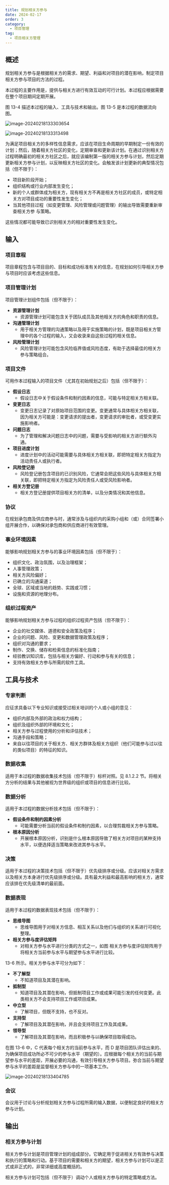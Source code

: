 ```yaml
---
title: 规划相关方参与
date: 2024-02-17
order: 3
category:
  - 项目管理
tag:
  - 项目相关方管理
---
```


## 概述

规划相关方参与是根据相关方的需求、期望、利益和对项目的潜在影响，制定项目相关方参与项目的方法的过程。

本过程的主要作用是，提供与相关方进行有效互动的可行计划。本过程应根据需要在整个项目期间定期开展。

图 13-4 描述本过程的输入、工具与技术和输出。图 13-5 是本过程的数据流向图。

![image-20240218133303654](https://raw.githubusercontent.com/GodX-18/picBed/main/image-20240218133303654.png)

![image-20240218133313498](https://raw.githubusercontent.com/GodX-18/picBed/main/image-20240218133313498.png)

为满足项目相关方的多样性信息需求，应该在项目生命周期的早期制定一份有效的计划；然后，随着相关方社区的变化，定期审查和更新该计划。在通过识别相关方过程明确最初的相关方社区之后，就应该编制第一版的相关方参与计划，然后定期更新相关方参与计划，以反映相关方社区的变化。会触发该计划更新的典型情况包括（但不限于）：

* 项目新阶段开始；
* 组织结构或行业内部发生变化；
* 新的个人或群体成为相关方，现有相关方不再是相关方社区的成员，或特定相关方对项目成功的重要性发生变化；
* 当其他项目过程（如变更管理、风险管理或问题管理）的输出导致需要重新审查相关方参 与策略。

这些情况都可能导致已识别相关方的相对重要性发生变化。

## 输入

### 项目章程

项目章程包含与项目目的、目标和成功标准有关的信息，在规划如何引导相关方参与项目时应该考虑这些信息。

### 项目管理计划

项目管理计划组件包括（但不限于）：

* **资源管理计划**
  * 资源管理计划可能包含关于团队成员及其他相关方的角色和职责的信息。
* **沟通管理计划**
  * 用于相关方管理的沟通策略以及用于实施策略的计划，既是项目相关方管理中的各个过程的输入，又会收录来自这些过程的相关信息。
* **风险管理计划**
  * 风险管理计划可能包含风险临界值或风险态度，有助于选择最佳的相关方参与策略组合。

### 项目文件

可用作本过程输入的项目文件（尤其在初始规划之后）包括（但不限于）：

* **假设日志**
  * 假设日志中关于假设条件和制约因素的信息，可能与特定相关方相关联。 
* **变更日志**
  * 变更日志记录了对原始项目范围的变更。变更通常与具体相关方相关联，因为相关方可能是：变更请求的提出者，变更请求的审批者，或受变更实施影响者。
* **问题日志**
  * 为了管理和解决问题日志中的问题，需要与受影响的相关方进行额外沟通。 
* **项目进度计划**
  * 进度计划中的活动可能需要与具体相关方相关联，即把特定相关方指定为活动责任人或执行者。
* **风险登记册**
  * 风险登记册包含项目的已识别风险，它通常会把这些风险与具体相关方相关联，即把特定相关方指定为风险责任人或受风险影响者。
* **相关方登记册**
  * 相关方登记册提供项目相关方的清单，以及分类情况和其他信息。

### 协议

在规划承包商及供应商参与时，通常涉及与组织内的采购小组和（或）合同签署小组开展合作，以确保对承包商和供应商进行有效管理。

### 事业环境因素

能够影响规划相关方参与的事业环境因素包括（但不限于）：

* 组织文化、政治氛围，以及治理框架；
* 人事管理政策；
* 相关方风险偏好；
* 已确立的沟通渠道；
* 全球、区域或当地的趋势、实践或习惯；
* 设施和资源的地理分布。

### 组织过程资产

能够影响规划相关方参与过程的组织过程资产包括（但不限于）：

* 企业的社交媒体、道德和安全政策及程序；
* 企业的问题、风险、变更和数据管理政策及程序；
* 组织对沟通的要求；
* 制作、交换、储存和检索信息的标准化指南；
* 经验教训知识库，包括与相关方偏好、行动和参与有关的信息；
* 支持有效相关方参与所需的软件工具。

## 工具与技术

### 专家判断

应征求具备以下专业知识或接受过相关培训的个人或小组的意见：

* 组织内部及外部的政治和权力结构；
* 组织及组织外部的环境和文化；
* 相关方参与过程使用的分析和评估技术；
* 沟通手段和策略；
* 来自以往项目的关于相关方、相关方群体及相关方组织（他们可能参与过以往的类似项目）的特征的知识。

### 数据收集

适用于本过程的数据收集技术包括（但不限于）标杆对照。见 8.1.2.2 节。将相关方分析的结果与其他被视为世界级的组织或项目的信息进行比较。

### 数据分析

适用于本过程的数据分析技术包括（但不限于）：

* **假设条件和制约因素分析**
  * 可能需要分析当前的假设条件和制约因素，以合理剪裁相关方参与策略。
* **根本原因分析**
  * 开展根本原因分析，识别是什么根本原因导致了相关方对项目的某种支持水平，以便选择适当策略来改进其参与水平。

### 决策

适用于本过程的决策技术包括（但不限于）优先级排序或分级。应该对相关方需求以及相关方本身进行优先级排序或分级。具有最大利益和最高影响的相关方，通常应该排在优先级清单的最前面。

### 数据表现

适用于本过程的数据表现技术包括（但不限于）：

* **思维导图**
  * 思维导图用于对相关方信息、相互关系以及他们与组织的关系进行可视化整理。 
* **相关方参与度评估矩阵**
  * 对相关方参与水平进行分类的方式之一，如图 相关方参与度评估矩阵用于将相关方当前参与水平与期望参与水平进行比较。

13-6 所示。相关方参与水平可分为如下：

* **不了解型**
  * 不知道项目及其潜在影响。
* **抵制型**
  * 知道项目及其潜在影响，但抵制项目工作或成果可能引发的任何变更。此类相关方不会支持项目工作或项目成果。
* **中立型**
  * 了解项目，但既不支持，也不反对。
* **支持型**
  * 了解项目及其潜在影响，并且会支持项目工作及其成果。
* **领导型**
  * 了解项目及其潜在影响，而且积极参与以确保项目取得成功。

在图 13-6 中，C 代表每个相关方的当前参与水平，而 D 是项目团队评估出来的、为确保项目成功所必不可少的参与水平（期望的）。应根据每个相关方的当前与期望参与水平的差距，开展必要的沟通，有效引导相关方参与项目。弥合当前与期望参与水平的差距是监督相关方参与中的一项基本工作。

![image-20240218133404785](https://raw.githubusercontent.com/GodX-18/picBed/main/image-20240218133404785.png)

### 会议

会议用于讨论与分析规划相关方参与过程所需的输入数据，以便制定良好的相关方参与计划。

## 输出

### 相关方参与计划

相关方参与计划是项目管理计划的组成部分。它确定用于促进相关方有效参与决策和执行的策略和行动。基于项目的需要和相关方的期望，相关方参与计划可以是正式或非正式的，非常详细或高度概括的。

相关方参与计划可包括（但不限于）调动个人或相关方参与的特定策略或方法。
